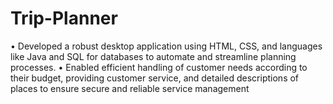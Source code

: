 # Trip-Planner
• Developed a robust desktop application using HTML, CSS, and languages like Java and SQL for databases to automate and streamline planning processes. • Enabled efficient handling of customer needs according to their budget, providing customer service, and detailed descriptions of places to ensure secure and reliable service management
